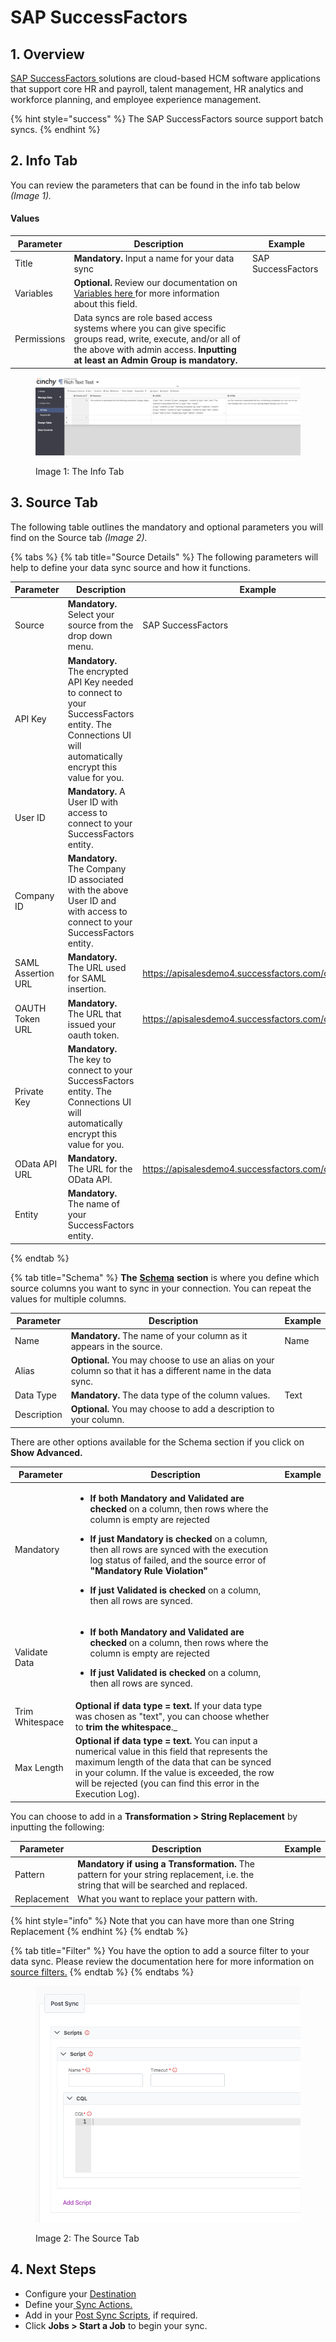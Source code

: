 # SAP SuccessFactors

## 1. Overview

[SAP SuccessFactors ](https://www.sap.com/products/hcm.html)solutions are cloud-based HCM software applications that support core HR and payroll, talent management, HR analytics and workforce planning, and employee experience management.

{% hint style="success" %}
The SAP SuccessFactors source support batch syncs.
{% endhint %}

## 2. Info Tab

You can review the parameters that can be found in the info tab below _(Image 1)._

#### Values

| Parameter   | Description                                                                                                                                                                                      | Example            |
| ----------- | ------------------------------------------------------------------------------------------------------------------------------------------------------------------------------------------------ | ------------------ |
| Title       | **Mandatory.** Input a name for your data sync                                                                                                                                                   | SAP SuccessFactors |
| Variables   | **Optional.** Review our documentation on [Variables here ](../building-data-syncs/advanced-settings/variables.md)for more information about this field.                                         |                    |
| Permissions | Data syncs are role based access systems where you can give specific groups read, write, execute, and/or all of the above with admin access. **Inputting at least an Admin Group is mandatory.** |                    |

<figure><img src="../../.gitbook/assets/image (192).png" alt=""><figcaption><p>Image 1: The Info Tab</p></figcaption></figure>

## 3. Source Tab

The following table outlines the mandatory and optional parameters you will find on the Source tab _(Image 2)._

{% tabs %}
{% tab title="Source Details" %}
The following parameters will help to define your data sync source and how it functions.

<table><thead><tr><th>Parameter</th><th width="289.66666666666663">Description</th><th>Example</th></tr></thead><tbody><tr><td>Source</td><td><strong>Mandatory.</strong> Select your source from the drop down menu.</td><td>SAP SuccessFactors</td></tr><tr><td>API Key</td><td><strong>Mandatory.</strong> The encrypted API Key needed to connect to your SuccessFactors entity. The Connections UI will automatically encrypt this value for you.</td><td></td></tr><tr><td>User ID</td><td><strong>Mandatory.</strong> A User ID with access to connect to your SuccessFactors entity.</td><td></td></tr><tr><td>Company ID</td><td><strong>Mandatory.</strong> The Company ID associated with the above User ID and with access to connect to your SuccessFactors entity.</td><td></td></tr><tr><td>SAML Assertion URL</td><td><strong>Mandatory.</strong>  The URL used for SAML insertion.</td><td><a href="https://apisalesdemo4.successfactors.com/oauth/idp">https://apisalesdemo4.successfactors.com/oauth/idp</a></td></tr><tr><td>OAUTH Token URL</td><td><strong>Mandatory.</strong> The URL that issued your oauth token.</td><td><a href="https://apisalesdemo4.successfactors.com/oauth/token">https://apisalesdemo4.successfactors.com/oauth/token</a></td></tr><tr><td>Private Key</td><td><strong>Mandatory.</strong> The key to connect to your SuccessFactors entity. The Connections UI will automatically encrypt this value for you.</td><td></td></tr><tr><td>OData API URL</td><td><strong>Mandatory.</strong>  The URL for the OData API.</td><td><a href="https://apisalesdemo4.successfactors.com/odata/v2">https://apisalesdemo4.successfactors.com/odata/v2</a></td></tr><tr><td>Entity</td><td><strong>Mandatory.</strong>  The name of your SuccessFactors entity.</td><td></td></tr></tbody></table>
{% endtab %}

{% tab title="Schema" %}
**The** [**Schema**](../building-data-syncs/columns-and-mappings/#2.-schema-columns) **section** is where you define which source columns you want to sync in your connection. You can repeat the values for multiple columns.

| Parameter   | Description                                                                                                   | Example |
| ----------- | ------------------------------------------------------------------------------------------------------------- | ------- |
| Name        | **Mandatory.** The name of your column as it appears in the source.                                           | Name    |
| Alias       | **Optional.** You may choose to use an alias on your column so that it has a different name in the data sync. |         |
| Data Type   | **Mandatory.** The data type of the column values.                                                            | Text    |
| Description | **Optional.** You may choose to add a description to your column.                                             |         |



There are other options available for the Schema section if you click on **Show Advanced.**

| Parameter       | Description                                                                                                                                                                                                                                                                                                                                                                                                                                                                           | Example |
| --------------- | ------------------------------------------------------------------------------------------------------------------------------------------------------------------------------------------------------------------------------------------------------------------------------------------------------------------------------------------------------------------------------------------------------------------------------------------------------------------------------------- | ------- |
| Mandatory       | <ul><li><strong>If both Mandatory and Validated</strong> <strong>are checked</strong> on a column, then rows where the column is empty are rejected</li></ul><ul><li><strong>If just Mandatory is checked</strong> on a column, then all rows are synced with the execution log status of failed, and the source error of <strong>"Mandatory Rule Violation"</strong></li></ul><ul><li><strong>If just Validated is checked</strong> on a column, then all rows are synced.</li></ul> |         |
| Validate Data   | <ul><li><strong>If both Mandatory and Validated</strong> <strong>are checked</strong> on a column, then rows where the column is empty are rejected</li></ul><ul><li><strong>If just Validated is checked</strong> on a column, then all rows are synced.</li></ul>                                                                                                                                                                                                                   |         |
| Trim Whitespace | **Optional if data type = text.**  If your data type was chosen as "text", you can choose whether to **trim the whitespace**._                                                                                                                                                                                                                                                                                                   |         |
| Max Length      | **Optional if data type = text.** You can input a numerical value in this field that represents the maximum length of the data that can be synced in your column. If the value is exceeded, the row will be rejected (you can find this error in the Execution Log).                                                                                                                                                                                                                  |         |

You can choose to add in a **Transformation > String Replacement** by inputting the following:

| Parameter   | Description                                                                                                                           | Example |
| ----------- | ------------------------------------------------------------------------------------------------------------------------------------- | ------- |
| Pattern     | **Mandatory if using a Transformation.** The pattern for your string replacement, i.e. the string that will be searched and replaced. |         |
| Replacement | What you want to replace your pattern with.                                                                                           |         |

{% hint style="info" %}
Note that you can have more than one String Replacement
{% endhint %}
{% endtab %}

{% tab title="Filter" %}
You have the option to add a source filter to your data sync. Please review the documentation here for more information on [source filters.](../building-data-syncs/advanced-settings/filters.md)
{% endtab %}
{% endtabs %}

<figure><img src="../../.gitbook/assets/image (77).png" alt=""><figcaption><p>Image 2: The Source Tab</p></figcaption></figure>

## 4. Next Steps

* Configure your [Destination](../supported-data-sync-destinations/)
* Define your[ ](../building-data-syncs/sync-actions.md)[Sync Actions.](../building-data-syncs/sync-actions.md)
* Add in your [Post Sync Scripts](../building-data-syncs/advanced-settings/post-sync-scripts.md), if required.
* Click **Jobs > Start a Job** to begin your sync.
